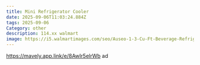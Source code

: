```yaml
---
title: Mini Refrigerator Cooler
date: 2025-09-06T11:03:24.884Z
tags: 2025-09-06
Category: other
description: 114.xx walmart
image: https://i5.walmartimages.com/seo/Auseo-1-3-Cu-Ft-Beverage-Refrigerator-12-Bottle-48-Can-Mini-Fridge-Wine-Cooler-for-Home-Bar-Office_244ace8c-a9b8-492b-ab87-ec630ce5d904.83ea85f8ce6a44393cc30b5b9b8cbcf5.jpeg?odnHeight=573&odnWidth=573&odnBg=FFFFFF
---
```

https://mavely.app.link/e/8AwIr5elrWb  ad